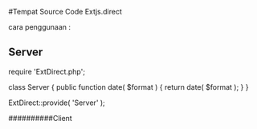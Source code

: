 #Tempat Source Code Extjs.direct

cara penggunaan :

## Server
require 'ExtDirect.php';

class Server
{
    public function date( $format )
    {
        return date( $format );
    }
}

ExtDirect::provide( 'Server' );

##########Client
	<script type="text/javascript" src="example.php?javascript"></script>
		<script type="text/javascript">
			Ext.onReady( function() { Ext.php.Server.date( 'Y-m-d', function(result){ alert( 'Server date is ' + result ); } ); } );
		</script>
	</head>